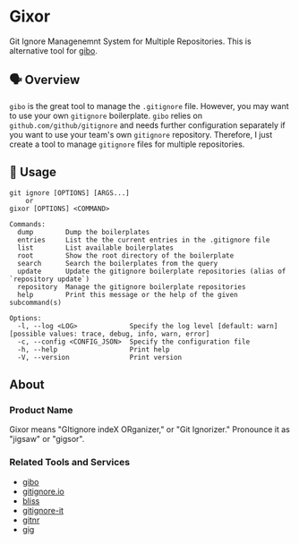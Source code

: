 # Gixor

Git Ignore Managenemnt System for Multiple Repositories.
This is alternative tool for [gibo](https://github.com/simonwhitaker/gibo).

## :speaking_head: Overview

`gibo` is the great tool to manage the `.gitignore` file.
However, you may want to use your own `gitignore` boilerplate. 
`gibo` relies on `github.com/github/gitignore` and needs further configuration separately if you want to use your team's own `gitignore` repository.
Therefore, I just create a tool to manage `gitignore` files for multiple repositories.

## :runner: Usage

```shell
git ignore [OPTIONS] [ARGS...]
    or 
gixor [OPTIONS] <COMMAND>

Commands:
  dump        Dump the boilerplates
  entries     List the the current entries in the .gitignore file
  list        List available boilerplates
  root        Show the root directory of the boilerplate
  search      Search the boilerplates from the query
  update      Update the gitignore boilerplate repositories (alias of `repository update`)
  repository  Manage the gitignore boilerplate repositories
  help        Print this message or the help of the given subcommand(s)

Options:
  -l, --log <LOG>             Specify the log level [default: warn] [possible values: trace, debug, info, warn, error]
  -c, --config <CONFIG_JSON>  Specify the configuration file
  -h, --help                  Print help
  -V, --version               Print version
```

## About

### Product Name

Gixor means "GItignore indeX ORganizer," or "Git Ignorizer."
Pronounce it as "jigsaw" or "gigsor".

### Related Tools and Services

- [gibo](https://github.com/simonwhitaker/gibo)
- [gitignore.io](https://www.gitignore.io/)
- [bliss](https://github.com/ajmwagar/bliss)
- [gitignore-it](https://github.com/christopherkade/gitignore-it)
- [gitnr](https://github.com/reemus-dev/gitnr)
- [gig](https://github.com/shihanng/gig)
